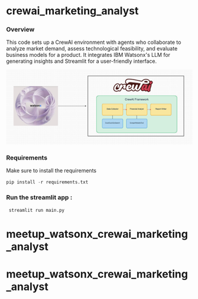 # crewai_marketing_analyst

### Overview

This code sets up a CrewAI environment with agents who collaborate to analyze market demand, assess technological feasibility, and evaluate business models for a product. It integrates IBM Watsonx's LLM for generating insights and Streamlit for a user-friendly interface.



![1_yZXsTCmc6AjUZIDWUBFHhA](./1_yZXsTCmc6AjUZIDWUBFHhA.png)

### Requirements 

Make sure to install the requirements 

```python
pip install -r requirements.txt
```

### Run the streamlit app : 

```python
 streamlit run main.py
```


# meetup_watsonx_crewai_marketing_analyst
# meetup_watsonx_crewai_marketing_analyst
